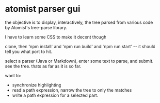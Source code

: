 atomist parser gui
===========================

the objective is to display, interactively, the tree parsed from various code by Atomist's tree-parse library.

I have to learn some CSS to make it decent though

clone, then 'npm install' and 'npm run build' and 'npm run start' -- it should tell you what port to hit.

select a parser (Java or Markdown), enter some text to parse, and submit. see the tree. thats as far as it is so far.

want to:

- synchronize highlighting
- read a path expression, narrow the tree to only the matches
- write a path expression for a selected part.
